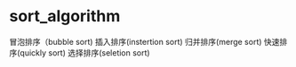 sort_algorithm
==============

冒泡排序（bubble sort)
插入排序(instertion sort)
归并排序(merge sort)
快速排序(quickly sort)
选择排序(seletion sort)
